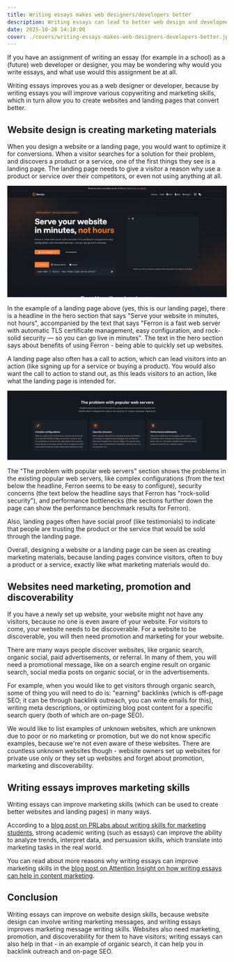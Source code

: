```yaml
---
title: Writing essays makes web designers/developers better
description: Writing essays can lead to better web design and development skills, because it improves copywriting and marketing skills.
date: 2025-10-28 14:10:00
cover: ./covers/writing-essays-makes-web-designers-developers-better.jpg
---
```


If you have an assignment of writing an essay (for example in a school) as a (future) web developer or designer, you may be wondering why would you write essays, and what use would this assignment be at all.

Writing essays improves you as a web designer or developer, because by writing essays you will improve various copywriting and marketing skills, which in turn allow you to create websites and landing pages that convert better.

## Website design is creating marketing materials

When you design a website or a landing page, you would want to optimize it for conversions. When a visitor searches for a solution for their problem, and discovers a product or a service, one of the first things they see is a landing page. The landing page needs to give a visitor a reason why use a product or service over their competitors, or even not using anything at all.

![A Ferron 2 landing page](./img/ferron-landing-page.png)

In the example of a landing page above (yes, this is our landing page), there is a headline in the hero section that says "Serve your website in minutes, not hours", accompanied by the text that says "Ferron is a fast web server with automatic TLS certificate management, easy configuration, and rock-solid security — so you can go live in minutes". The text in the hero section says about benefits of using Ferron - being able to quickly set up websites.

A landing page also often has a call to action, which can lead visitors into an action (like signing up for a service or buying a product). You would also want the call to action to stand out, as this leads visitors to an action, like what the landing page is intended for.

![A "Problems with popular web servers" section on the Ferron 2 landing page](./img/ferron-landing-page-problem-agitation.png)

The "The problem with popular web servers" section shows the problems in the existing popular web servers, like complex configurations (from the text below the headline, Ferron seems to be easy to configure), security concerns (the text below the headline says that Ferron has "rock-solid security"), and performance bottlenecks (the sections further down the page can show the performance benchmark results for Ferron).

Also, landing pages often have social proof (like testimonials) to indicate that people are trusting the product or the service that would be sold through the landing page.

Overall, designing a website or a landing page can be seen as creating marketing materials, because landing pages convince visitors, often to buy a product or a service, exactly like what marketing materials would do.

## Websites need marketing, promotion and discoverability

If you have a newly set up website, your website might not have any visitors, because no one is even aware of your website. For visitors to come, your website needs to be discoverable. For a website to be discoverable, you will then need promotion and marketing for your website.

There are many ways people discover websites, like organic search, organic social, paid advertisements, or referral. In many of them, you will need a promotional message, like on a search engine result on organic search, social media posts on organic social, or in the advertisements.

For example, when you would like to get visitors through organic search, some of thing you will need to do is: "earning" backlinks (which is off-page SEO; it can be through backlink outreach, you can write emails for this), writing meta descriptions, or optimizing blog post content for a specific search query (both of which are on-page SEO).

We would like to list examples of unknown websites, which are unknown due to poor or no marketing or promotion, but we do not know specific examples, because we're not even aware of these websites. There are countless unknown websites though - website owners set up websites for private use only or they set up websites and forget about promotion, marketing and discoverability.

## Writing essays improves marketing skills

Writing essays can improve marketing skills (which can be used to create better websites and landing pages) in many ways.

According to a [blog post on PRLabs about writing skills for marketing students](https://prlab.co/blog/from-classroom-to-campaign-writing-skills-every-marketing-student-needs/), strong academic writing (such as essays) can improve the ability to analyze trends, interpret data, and persuasion skills, which translate into marketing tasks in the real world.

You can read about more reasons why writing essays can improve marketing skills in the [blog post on Attention Insight on how writing essays can help in content marketing](https://attentioninsight.com/how-essay-writing-skills-can-help-you-in-content-marketing/).

## Conclusion

Writing essays can improve on website design skills, because website design can involve writing marketing messages, and writing essays improves marketing message writing skills. Websites also need marketing, promotion, and discoverability for them to have visitors; writing essays can also help in that - in an example of organic search, it can help you in backlink outreach and on-page SEO.
